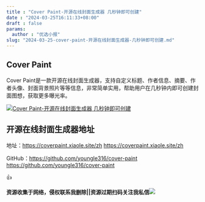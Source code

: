 ```yaml
---
title : "Cover Paint-开源在线封面生成器 几秒钟即可创建"
date : "2024-03-25T16:11:33+08:00"
draft : false
params:
  author : "优选小报"
slug: "2024-03-25-cover-paint-开源在线封面生成器-几秒钟即可创建.md"
---
```


## Cover Paint

Cover
Paint是一款开源在线封面生成器，支持自定义标题、作者信息、摘要、作者头像、封面背景照片等等信息，非常简单实用，帮助用户在几秒钟内即可创建封面图想，获取更多曝光率。

[![Cover Paint-开源在线封面生成器
几秒钟即可创建](//img7-1.zhekoulieshou.com/mmbiz_jpg/iaHBVewvSIbAjcr9g6TlCXSfiaDqkbzuEz25eGlcaplqZlcNogP4XQ0ibjaMMTETXAYlBFBTS2suy5pRIpZeEDYyQ/0)](//img7-1.zhekoulieshou.com/mmbiz_jpg/iaHBVewvSIbAjcr9g6TlCXSfiaDqkbzuEz25eGlcaplqZlcNogP4XQ0ibjaMMTETXAYlBFBTS2suy5pRIpZeEDYyQ/0)

## 开源在线封面生成器地址

地址：https://coverpaint.xiaole.site/zh https://coverpaint.xiaole.site/zh

GitHub：https://github.com/youngle316/cover-paint
https://github.com/youngle316/cover-paint

👍

**资源收集于网络，侵权联系我删除||资源过期扫码关注我私信**![](//img7-1.zhekoulieshou.com/mmbiz_jpg/iaHBVewvSIbAjcr9g6TlCXSfiaDqkbzuEzp207hVzPqT4YGQOAazQ1KNHCeACbia5Lzq4Ckwibe48iar1q7lgVP1o3w/640?wx_fmt=jpeg&from=appmsg)


